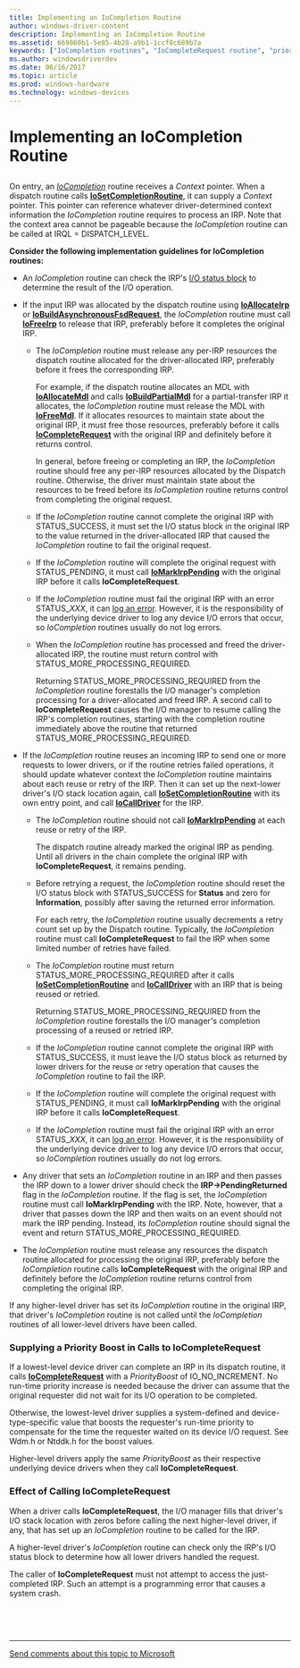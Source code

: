 ```yaml
---
title: Implementing an IoCompletion Routine
author: windows-driver-content
description: Implementing an IoCompletion Routine
ms.assetid: 669860b1-5e85-4b28-a9b1-1ccf8c689b7a
keywords: ["IoCompletion routines", "IoCompleteRequest routine", "priority boosts WDK IRPs"]
ms.author: windowsdriverdev
ms.date: 06/16/2017
ms.topic: article
ms.prod: windows-hardware
ms.technology: windows-devices
---
```


# Implementing an IoCompletion Routine


## <a href="" id="ddk-implementing-an-iocompletion-routine-kg"></a>


On entry, an [*IoCompletion*](https://msdn.microsoft.com/library/windows/hardware/ff548354) routine receives a *Context* pointer. When a dispatch routine calls [**IoSetCompletionRoutine**](https://msdn.microsoft.com/library/windows/hardware/ff549679), it can supply a *Context* pointer. This pointer can reference whatever driver-determined context information the *IoCompletion* routine requires to process an IRP. Note that the context area cannot be pageable because the *IoCompletion* routine can be called at IRQL = DISPATCH\_LEVEL.

**Consider the following implementation guidelines for IoCompletion routines:**

-   An *IoCompletion* routine can check the IRP's [I/O status block](i-o-status-blocks.md) to determine the result of the I/O operation.

-   If the input IRP was allocated by the dispatch routine using [**IoAllocateIrp**](https://msdn.microsoft.com/library/windows/hardware/ff548257) or [**IoBuildAsynchronousFsdRequest**](https://msdn.microsoft.com/library/windows/hardware/ff548310), the *IoCompletion* routine must call [**IoFreeIrp**](https://msdn.microsoft.com/library/windows/hardware/ff549113) to release that IRP, preferably before it completes the original IRP.

    -   The *IoCompletion* routine must release any per-IRP resources the dispatch routine allocated for the driver-allocated IRP, preferably before it frees the corresponding IRP.

        For example, if the dispatch routine allocates an MDL with [**IoAllocateMdl**](https://msdn.microsoft.com/library/windows/hardware/ff548263) and calls [**IoBuildPartialMdl**](https://msdn.microsoft.com/library/windows/hardware/ff548324) for a partial-transfer IRP it allocates, the *IoCompletion* routine must release the MDL with [**IoFreeMdl**](https://msdn.microsoft.com/library/windows/hardware/ff549126). If it allocates resources to maintain state about the original IRP, it must free those resources, preferably before it calls [**IoCompleteRequest**](https://msdn.microsoft.com/library/windows/hardware/ff548343) with the original IRP and definitely before it returns control.

        In general, before freeing or completing an IRP, the *IoCompletion* routine should free any per-IRP resources allocated by the Dispatch routine. Otherwise, the driver must maintain state about the resources to be freed before its *IoCompletion* routine returns control from completing the original request.

    -   If the *IoCompletion* routine cannot complete the original IRP with STATUS\_SUCCESS, it must set the I/O status block in the original IRP to the value returned in the driver-allocated IRP that caused the *IoCompletion* routine to fail the original request.

    -   If the *IoCompletion* routine will complete the original request with STATUS\_PENDING, it must call [**IoMarkIrpPending**](https://msdn.microsoft.com/library/windows/hardware/ff549422) with the original IRP before it calls **IoCompleteRequest**.

    -   If the *IoCompletion* routine must fail the original IRP with an error STATUS\_*XXX*, it can [log an error](logging-errors.md). However, it is the responsibility of the underlying device driver to log any device I/O errors that occur, so *IoCompletion* routines usually do not log errors.

    -   When the *IoCompletion* routine has processed and freed the driver-allocated IRP, the routine must return control with STATUS\_MORE\_PROCESSING\_REQUIRED.

        Returning STATUS\_MORE\_PROCESSING\_REQUIRED from the *IoCompletion* routine forestalls the I/O manager's completion processing for a driver-allocated and freed IRP. A second call to **IoCompleteRequest** causes the I/O manager to resume calling the IRP's completion routines, starting with the completion routine immediately above the routine that returned STATUS\_MORE\_PROCESSING\_REQUIRED.

-   If the *IoCompletion* routine reuses an incoming IRP to send one or more requests to lower drivers, or if the routine retries failed operations, it should update whatever context the *IoCompletion* routine maintains about each reuse or retry of the IRP. Then it can set up the next-lower driver's I/O stack location again, call [**IoSetCompletionRoutine**](https://msdn.microsoft.com/library/windows/hardware/ff549679) with its own entry point, and call [**IoCallDriver**](https://msdn.microsoft.com/library/windows/hardware/ff548336) for the IRP.

    -   The *IoCompletion* routine should not call [**IoMarkIrpPending**](https://msdn.microsoft.com/library/windows/hardware/ff549422) at each reuse or retry of the IRP.

        The dispatch routine already marked the original IRP as pending. Until all drivers in the chain complete the original IRP with **IoCompleteRequest**, it remains pending.

    -   Before retrying a request, the *IoCompletion* routine should reset the I/O status block with STATUS\_SUCCESS for **Status** and zero for **Information**, possibly after saving the returned error information.

        For each retry, the *IoCompletion* routine usually decrements a retry count set up by the Dispatch routine. Typically, the *IoCompletion* routine must call **IoCompleteRequest** to fail the IRP when some limited number of retries have failed.

    -   The *IoCompletion* routine must return STATUS\_MORE\_PROCESSING\_REQUIRED after it calls [**IoSetCompletionRoutine**](https://msdn.microsoft.com/library/windows/hardware/ff549679) and [**IoCallDriver**](https://msdn.microsoft.com/library/windows/hardware/ff548336) with an IRP that is being reused or retried.

        Returning STATUS\_MORE\_PROCESSING\_REQUIRED from the *IoCompletion* routine forestalls the I/O manager's completion processing of a reused or retried IRP.

    -   If the *IoCompletion* routine cannot complete the original IRP with STATUS\_SUCCESS, it must leave the I/O status block as returned by lower drivers for the reuse or retry operation that causes the *IoCompletion* routine to fail the IRP.

    -   If the *IoCompletion* routine will complete the original request with STATUS\_PENDING, it must call **IoMarkIrpPending** with the original IRP before it calls **IoCompleteRequest**.
    -   If the *IoCompletion* routine must fail the original IRP with an error STATUS\_*XXX*, it can [log an error](logging-errors.md). However, it is the responsibility of the underlying device driver to log any device I/O errors that occur, so *IoCompletion* routines usually do not log errors.

-   Any driver that sets an *IoCompletion* routine in an IRP and then passes the IRP down to a lower driver should check the **IRP-&gt;PendingReturned** flag in the *IoCompletion* routine. If the flag is set, the *IoCompletion* routine must call **IoMarkIrpPending** with the IRP. Note, however, that a driver that passes down the IRP and then waits on an event should not mark the IRP pending. Instead, its *IoCompletion* routine should signal the event and return STATUS\_MORE\_PROCESSING\_REQUIRED.

-   The *IoCompletion* routine must release any resources the dispatch routine allocated for processing the original IRP, preferably before the *IoCompletion* routine calls **IoCompleteRequest** with the original IRP and definitely before the *IoCompletion* routine returns control from completing the original IRP.

If any higher-level driver has set its *IoCompletion* routine in the original IRP, that driver's *IoCompletion* routine is not called until the *IoCompletion* routines of all lower-level drivers have been called.

### Supplying a Priority Boost in Calls to IoCompleteRequest

If a lowest-level device driver can complete an IRP in its dispatch routine, it calls [**IoCompleteRequest**](https://msdn.microsoft.com/library/windows/hardware/ff548343) with a *PriorityBoost* of IO\_NO\_INCREMENT. No run-time priority increase is needed because the driver can assume that the original requester did not wait for its I/O operation to be completed.

Otherwise, the lowest-level driver supplies a system-defined and device-type-specific value that boosts the requester's run-time priority to compensate for the time the requester waited on its device I/O request. See Wdm.h or Ntddk.h for the boost values.

Higher-level drivers apply the same *PriorityBoost* as their respective underlying device drivers when they call **IoCompleteRequest**.

### Effect of Calling IoCompleteRequest

When a driver calls **IoCompleteRequest**, the I/O manager fills that driver's I/O stack location with zeros before calling the next higher-level driver, if any, that has set up an *IoCompletion* routine to be called for the IRP.

A higher-level driver's *IoCompletion* routine can check only the IRP's I/O status block to determine how all lower drivers handled the request.

The caller of **IoCompleteRequest** must not attempt to access the just-completed IRP. Such an attempt is a programming error that causes a system crash.

 

 


--------------------
[Send comments about this topic to Microsoft](mailto:wsddocfb@microsoft.com?subject=Documentation%20feedback%20%5Bkernel\kernel%5D:%20Implementing%20an%20IoCompletion%20Routine%20%20RELEASE:%20%286/14/2017%29&body=%0A%0APRIVACY%20STATEMENT%0A%0AWe%20use%20your%20feedback%20to%20improve%20the%20documentation.%20We%20don't%20use%20your%20email%20address%20for%20any%20other%20purpose,%20and%20we'll%20remove%20your%20email%20address%20from%20our%20system%20after%20the%20issue%20that%20you're%20reporting%20is%20fixed.%20While%20we're%20working%20to%20fix%20this%20issue,%20we%20might%20send%20you%20an%20email%20message%20to%20ask%20for%20more%20info.%20Later,%20we%20might%20also%20send%20you%20an%20email%20message%20to%20let%20you%20know%20that%20we've%20addressed%20your%20feedback.%0A%0AFor%20more%20info%20about%20Microsoft's%20privacy%20policy,%20see%20http://privacy.microsoft.com/default.aspx. "Send comments about this topic to Microsoft")


